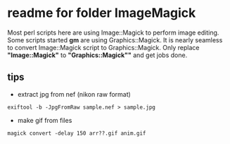 # readme for folder ImageMagick

Most perl scripts here are using Image::Magick to perform image editing.
Some scripts started **gm** are using Graphics::Magick. It is nearly seamless to convert Image::Magick script to Graphics::Magick. Only replace __"Image::Magick"__ to __"Graphics::Magick""__ and get jobs done.


## tips

* extract jpg from nef (nikon raw format)

```exiftool -b -JpgFromRaw sample.nef > sample.jpg```

* make gif from files

```magick convert -delay 150 arr??.gif anim.gif```
